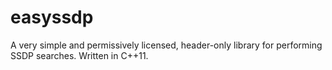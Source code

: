 # easyssdp

A very simple and permissively licensed, header-only library for performing
SSDP searches. Written in C++11.
